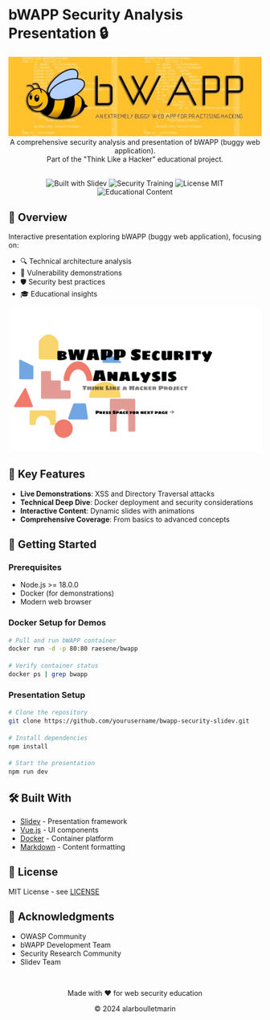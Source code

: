 # bWAPP Security Analysis Presentation 🔒

<div align="center">
  <img src="slidev-bwapp/public/images/bwapp-logo.png" alt="bWAPP Logo" width="600"/>
  <br />
  A comprehensive security analysis and presentation of bWAPP (buggy web application).
  <br />
  Part of the "Think Like a Hacker" educational project.
  <br /><br />
  
  ![Built with Slidev](https://img.shields.io/badge/Built%20with-Slidev-0A9EDC)
  ![Security Training](https://img.shields.io/badge/Security-Training-red)
  ![License MIT](https://img.shields.io/badge/License-MIT-yellow.svg)
  ![Educational Content](https://img.shields.io/badge/Educational-Content-green)
</div>

## 📖 Overview

Interactive presentation exploring bWAPP (buggy web application), focusing on:
- 🔍 Technical architecture analysis
- 💉 Vulnerability demonstrations
- 🛡️ Security best practices
- 🎓 Educational insights

<div align="center">
  <img src="slidev-bwapp/public/images/preview.png" alt="Presentation Preview" width="600"/>
</div>

## 🎯 Key Features

- **Live Demonstrations**: XSS and Directory Traversal attacks
- **Technical Deep Dive**: Docker deployment and security considerations
- **Interactive Content**: Dynamic slides with animations
- **Comprehensive Coverage**: From basics to advanced concepts

## 🚀 Getting Started

### Prerequisites

- Node.js >= 18.0.0
- Docker (for demonstrations)
- Modern web browser

### Docker Setup for Demos

```bash
# Pull and run bWAPP container
docker run -d -p 80:80 raesene/bwapp

# Verify container status
docker ps | grep bwapp
```

### Presentation Setup

```bash
# Clone the repository
git clone https://github.com/yourusername/bwapp-security-slidev.git

# Install dependencies
npm install

# Start the presentation
npm run dev
```

## 🛠️ Built With

- [Slidev](https://sli.dev/) - Presentation framework
- [Vue.js](https://vuejs.org/) - UI components
- [Docker](https://www.docker.com/) - Container platform
- [Markdown](https://www.markdownguide.org/) - Content formatting

## 📝 License

MIT License - see [LICENSE](LICENSE)

## 🙏 Acknowledgments

- OWASP Community
- bWAPP Development Team
- Security Research Community
- Slidev Team

<div align="center">
  <br />
  <p>Made with ❤️ for web security education</p>
  <p>© 2024 alarboulletmarin</p>
</div>

